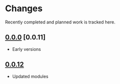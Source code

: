# Changes
Recently completed and planned work is tracked here.

## [0.0.0](.) [0.0.11]
- Early versions

## [0.0.12](.)
- Updated modules
